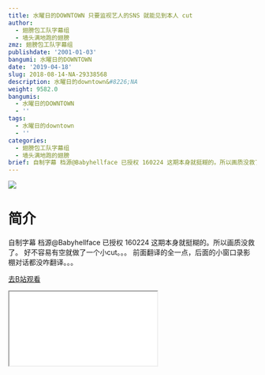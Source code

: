 ```yaml
---
title: 水曜日的DOWNTOWN 只要监视艺人的SNS 就能见到本人 cut
author:
  - 翅膀包工队字幕组
  - 墙头满地跑的翅膀
zmz: 翅膀包工队字幕组
publishdate: '2001-01-03'
bangumi: 水曜日的DOWNTOWN
date: '2019-04-18'
slug: 2018-08-14-NA-29338568
description: 水曜日的downtown&#8226;NA
weight: 9582.0
bangumis:
  - 水曜日的DOWNTOWN
  - ''
tags:
  - 水曜日的downtown
  - ''
categories:
  - 翅膀包工队字幕组
  - 墙头满地跑的翅膀
brief: 自制字幕 档源@Babyhellface 已授权 160224 这期本身就挺糊的。所以画质没救了。 好不容易有空就做了一个小cut。。。 前面翻译的全一点，后面的小窗口录影棚对话都没咋翻译。。。
---
```

![](https://i.imgur.com/69ExMMj.jpg)
# 简介  
自制字幕
档源@Babyhellface 已授权
160224 这期本身就挺糊的。所以画质没救了。
好不容易有空就做了一个小cut。。。
前面翻译的全一点，后面的小窗口录影棚对话都没咋翻译。。。  

[去B站观看](https://www.bilibili.com/video/av29338568/)
<div class ="resp-container"><iframe class="testiframe" src="//player.bilibili.com/player.html?aid=29338568"", scrolling="no", allowfullscreen="true" > </iframe></div> 
